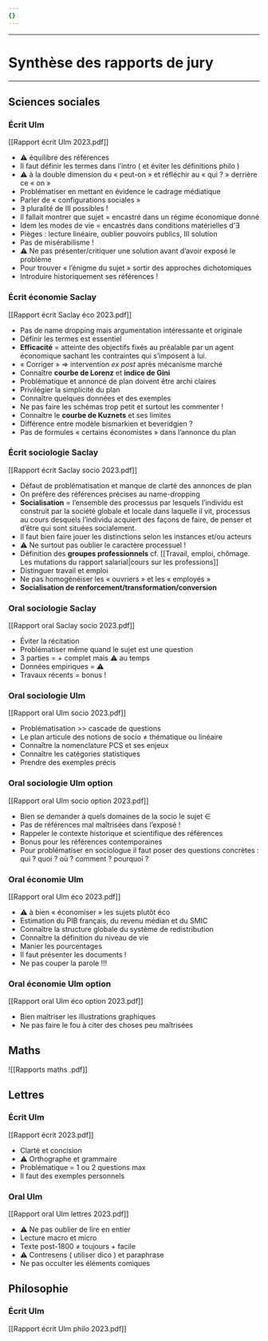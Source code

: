 ```yaml
---
{}
---
```

***
# Synthèse des rapports de jury
***
## Sciences sociales 

### Écrit Ulm 

[[Rapport écrit Ulm 2023.pdf]]

- ⚠ équilibre des références 
- Il faut définir les termes dans l’intro ( et éviter les définitions philo )
- ⚠ à la double dimension du « peut-on » et réfléchir au « qui ? » derrière ce « on » 
- Problématiser en mettant en évidence le cadrage médiatique 
- Parler de « configurations sociales »
- ∃ pluralité de III possibles ! 
- Il fallait montrer que sujet = encastré dans un régime économique donné 
- Idem les modes de vie = encastrés dans conditions matérielles d’∃
- Pièges : lecture linéaire, oublier pouvoirs publics, III solution
- Pas de misérabilisme ! 
- ⚠ Ne pas présenter/critiquer une solution avant d’avoir exposé le problème 
- Pour trouver « l’énigme du sujet » sortir des approches dichotomiques 
- Introduire historiquement ses références ! 

### Écrit économie Saclay

[[Rapport écrit Saclay éco 2023.pdf]]

- Pas de name dropping mais argumentation intéressante et originale 
- Définir les termes est essentiel 
- **Efficacité** = atteinte des objectifs fixés au préalable par un agent économique sachant les contraintes qui s’imposent à lui. 
- « Corriger » ⇒ intervention *ex post* après mécanisme marché 
- Connaître **courbe de Lorenz** et **indice de Gini** 
- Problématique et annonce de plan doivent être archi claires
- Privilégier la simplicité du plan 
- Connaître quelques données et des exemples 
- Ne pas faire les schémas trop petit et surtout les commenter ! 
- Connaître le **courbe de Kuznets** et ses limites 
- Différence entre modèle bismarkien et beveridgien ? 
- Pas de formules « certains économistes » dans l’annonce du plan 

### Écrit sociologie Saclay 

[[Rapport écrit Saclay socio 2023.pdf]]

- Défaut de problématisation et manque de clarté des annonces de plan 
- On préfère des références précises au name-dropping 
- **Socialisation** = l’ensemble des processus par lesquels l’individu est construit par la société globale et locale dans laquelle il vit, processus au cours desquels l’individu acquiert des façons de faire, de penser et d’être qui sont situées socialement. 
- Il faut bien faire jouer les distinctions selon les instances et/ou acteurs 
- ⚠ Ne surtout pas oublier le caractère processuel ! 
- Définition des **groupes professionnels** cf. [[Travail, emploi, chômage. Les mutations du rapport salarial|cours sur les professions]]  
- Distinguer travail et emploi 
- Ne pas homogénéiser les « ouvriers » et les « employés »
- **Socialisation de renforcement/transformation/conversion** 

### Oral sociologie Saclay 

[[Rapport oral Saclay socio 2023.pdf]]

- Éviter la récitation 
- Problématiser même quand le sujet est une question 
- 3 parties = + complet mais ⚠ au temps 
- Données empiriques = ⚠
- Travaux récents = bonus ! 
### Oral sociologie Ulm 

[[Rapport oral Ulm socio 2023.pdf]]

- Problématisation >> cascade de questions 
- Le plan articule des notions de socio ≠ thématique ou linéaire
- Connaître la nomenclature PCS et ses enjeux 
- Connaître les catégories statistiques 
- Prendre des exemples précis 

### Oral sociologie Ulm option 

[[Rapport oral Ulm socio option 2023.pdf]]

- Bien se demander à quels domaines de la socio le sujet ∈
- Pas de références mal maîtrisées dans l’exposé ! 
- Rappeler le contexte historique et scientifique des références 
- Bonus pour les références contemporaines 
- Pour problématiser en sociologue il faut poser des questions concrètes : qui ? quoi ? où ? comment ? pourquoi ? 

### Oral économie Ulm 

[[Rapport oral Ulm éco 2023.pdf]]

- ⚠ à bien « économiser » les sujets plutôt éco 
- Estimation du PIB français, du revenu médian et du SMIC 
- Connaître la structure globale du système de redistribution 
- Connaître la définition du niveau de vie
- Manier les pourcentages
- Il faut présenter les documents ! 
- Ne pas couper la parole !!! 

### Oral économie Ulm option 

[[Rapport oral Ulm éco option 2023.pdf]]

- Bien maîtriser les illustrations graphiques
- Ne pas faire le fou à citer des choses peu maîtrisées 

## Maths

![[Rapports maths .pdf]] 

## Lettres

### Écrit Ulm

[[Rapport écrit 2023.pdf]]

- Clarté et concision 
- ⚠ Orthographe et grammaire 
- Problématique = 1 ou 2 questions max 
- Il faut des exemples personnels 

### Oral Ulm 

[[Rapport oral Ulm lettres 2023.pdf]]

- ⚠ Ne pas oublier de lire en entier 
- Lecture macro et micro 
- Texte post-1800 ≠ toujours + facile 
- ⚠ Contresens ( utiliser dico ) et paraphrase
- Ne pas occulter les éléments comiques 

## Philosophie

### Écrit Ulm 

[[Rapport écrit Ulm philo 2023.pdf]]





